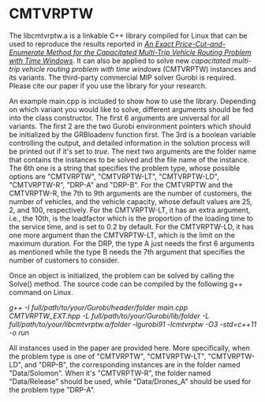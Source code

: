 # CMTVRPTW
The libcmtvrptw.a is a linkable C++ library compiled for Linux that can be used to reproduce the results reported in [_An Exact Price-Cut-and-Enumerate Method for the Capacitated Multi-Trip Vehicle Routing Problem with Time Windows_]([[http://www.optimization-online.org/DB_FILE/2021/01/8237.pdf]). It can also be applied to solve new _capacitated  multi-trip  vehicle  routing  problem  with  time  windows_ (CMTVRPTW) instances and its variants. The third-party commercial MIP solver Gurobi is required. Please cite our paper if you use the library for your research.


An example main.cpp is included to show how to use the library. Depending on which variant you would like to solve, different arguments should be fed into the class constructor. The first 6 arguments are universal for all variants. The first 2 are the two Gurobi environment pointers which should be initialized by the GRBloadenv function first. The 3rd is a boolean variable controlling the output, and detailed information in the solution process will be printed out if it's set to _true_. The next two arguments are the folder name that contains the instances to be solved and the file name of the instance. The 6th one is a string that specifies the problem type, whose possible options are "CMTVRPTW", "CMTVRPTW-LT", "CMTVRPTW-LD", "CMTVRPTW-R", "DRP-A" and "DRP-B". For the CMTVRPTW and the CMTVRPTW-R, the 7th to 9th arguments are the number of customers, the number of vehicles, and the vehicle capacity, whose default values are 25, 2, and 100, respectively. For the CMTVRPTW-LT, it has an extra argument, i.e., the 10th, is the loadfactor which is the proportion of the loading time to the service time, and is set to 0.2 by default. For the CMTVRPTW-LD, it has one more argument than the CMTVRPTW-LT, which is the limit on the maximum duration. For the DRP, the type A just needs the first 6 arguments as mentioned while the type B needs the 7th argument that specifies the number of customers to consider.

Once an object is initialized, the problem can be solved by calling the Solve() method. The source code can be compiled by the following g++ command on Linux.

  _g++  -I full/path/to/your/Gurobi/header/folder  main.cpp  CMTVRPTW_EXT.hpp  -L  full/path/to/your/Gurobi/lib/folder -L full/path/to/your/libcmtvrptw.a/folder -lgurobi91 -lcmtvrptw -O3  -std=c++11  -o run_
  
All instances used in the paper are provided here. More specifically, when the problem type is one of "CMTVRPTW", "CMTVRPTW-LT", "CMTVRPTW-LD", and "DRP-B", the corresponding instances are in the folder named "Data/Solomon". When it's "CMTVRPTW-R", the folder named "Data/Release" should be used, while "Data/Drones_A" should be used for the problem type "DRP-A".

